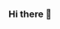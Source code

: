 ### Hi there 👋

<!--
**Abhixse/Abhixse** is a ✨ _special_ ✨ repository because its `README.md` (this file) appears on your GitHub profile.

Here are some ideas to get you started:

- 🔭 I’m currently working on   TERMUX THEM PROJECT...
- 🌱 I’m currently learning  PYTHON ...
-
- 🤔 I’m looking for help with WORLD  ...
- 💬 Ask me about ...
- 📫 How to reach me: ...
- 😄 Pronouns: ...
- ⚡ Fun fact: ...
-->
